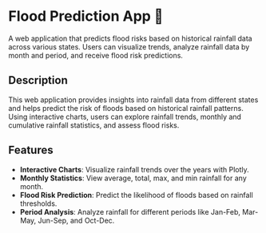 # Flood Prediction App 🌊

A web application that predicts flood risks based on historical rainfall data across various states. Users can visualize trends, analyze rainfall data by month and period, and receive flood risk predictions.

## Description

This web application provides insights into rainfall data from different states and helps predict the risk of floods based on historical rainfall patterns. Using interactive charts, users can explore rainfall trends, monthly and cumulative rainfall statistics, and assess flood risks.

## Features

- **Interactive Charts**: Visualize rainfall trends over the years with Plotly.
- **Monthly Statistics**: View average, total, max, and min rainfall for any month.
- **Flood Risk Prediction**: Predict the likelihood of floods based on rainfall thresholds.
- **Period Analysis**: Analyze rainfall for different periods like Jan-Feb, Mar-May, Jun-Sep, and Oct-Dec.
